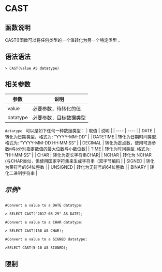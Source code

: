 # **CAST**

## **函数说明**
CAST()函数可以将任何类型的一个值转化为另一个特定类型 。

## **语法语法**
```
> CAST(value AS datatype)

```

## **相关参数**
|  参数  | 说明 |
|  ----  | ----  |
| value  | 必要参数，待转化的值 |
| datatype  | 必要参数，目标数据类型 |


`datatype ` 可以是如下任何一种数据类型：
|  取值  | 说明  |
|  ----  | ----  |
| DATE  | 转化为日期类型，格式为: "YYYY-MM-DD" |
| DATETIME  | 转化为日期时间类型. 格式为: "YYYY-MM-DD HH:MM:SS" |
| DECIMAL  | 转化为定点数，使用可选参数`M`与`D`分别指定数值的最大位数与小数位数|
| TIME  | 转化为时间类型. 格式为: "HH:MM:SS" |
| CHAR  | 转化为定长字符串CHAR|
| NCHAR  | 转化为 NCHAR (与CHAR类似，但使用国家字符集来生成字符串（双字节编码 |
| SIGNED  | 转化为带符号的64位整数 |
| UNSIGNED  | 转化为无符号的64位整数 |
| BINARY  | 转化二进制字符串  |


## *示例**
```

#Convert a value to a DATE datatype:

> SELECT CAST("2017-08-29" AS DATE);

#Convert a value to a CHAR datatype:

> SELECT CAST(150 AS CHAR);

#Convert a value to a SIGNED datatype:

>SELECT CAST(5-10 AS SIGNED);

```

## **限制**

